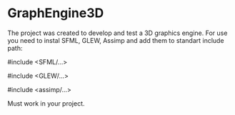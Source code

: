 # GraphEngine3D

The project was created to develop and test a 3D graphics engine.
For use you need to instal SFML, GLEW, Assimp and add them to standart include path:

#include <SFML/...>

#include <GLEW/...>

#include <assimp/...>

Must work in your project.
